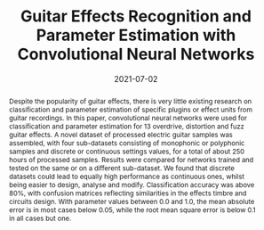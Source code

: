 ---
layout        : default-publication
title         : "Guitar Effects Recognition and Parameter Estimation with Convolutional Neural Networks"
collection    : publications
permalink     : /publications/2021-07-02-comunita2021guitarfx

abstract      : "Despite the popularity of guitar effects, there is very little existing research on classification and parameter estimation of specific plugins or effect units from guitar recordings. In this paper, convolutional neural networks were used for classification and parameter estimation for 13 overdrive, distortion and fuzz guitar effects. A novel dataset of processed electric guitar samples was assembled, with four sub-datasets consisting of monophonic or polyphonic samples and discrete or continuous settings values, for a total of about 250 hours of processed samples. Results were compared for networks trained and tested on the same or on a different sub-dataset. We found that discrete datasets could lead to equally high performance as continuous ones, whilst being easier to design, analyse and modify. Classification accuracy was above 80%, with confusion matrices reflecting similarities in the effects timbre and circuits design. With parameter values between 0.0 and 1.0, the mean absolute error is in most cases below 0.05, while the root mean square error is below 0.1 in all cases but one."

date            : 2021-07-02
venue           : 'JAES - Special Issue on Advancements in Digital Audio Effects'
paperurl        : '/files/comunita2021guitarfx-paper.pdf'
image           : 
imagewidth      : 80.0
poster          : 
presentation    : 
code            : 'https://github.com/mcomunita/gfx_classifier'
codename        : 'https://github.com/mcomunita/gfx_classifier'
data            : 'https://zenodo.org/search?page=1&size=20&q=GUITAR-FX-DIST'
dataname        : 'GUITAR-FX-DIST'
webpage         : 'https://mcomunita.github.io/gfx-classifier_page/'
webpagename     : 'https://mcomunita.github.io/gfx-classifier_page/'
categories      : 
citation        : 'Comunità, M., Stowell, D., Reiss, J. D. <b>"Guitar Effects Recognition and Parameter Estimation with Convolutional Neural Networks"</b> - <i>Journal of the Audio Engineering Society. 69(7/8), 594-604. 2021.</i>'
author_profile  : true
---